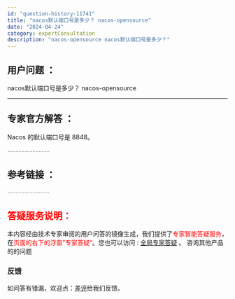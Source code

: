 ```yaml
---
id: "question-history-11741"
title: "nacos默认端口号是多少？ nacos-opensource"
date: "2024-04-24"
category: expertConsultation
description: "nacos-opensource nacos默认端口号是多少？"
---
```


## 用户问题 ： 
 nacos默认端口号是多少？ nacos-opensource 

---------------
## 专家官方解答 ：

Nacos 的默认端口号是 8848。


<font color="#949494">---------------</font> 


## 参考链接 ：



 <font color="#949494">---------------</font> 
 


## <font color="#FF0000">答疑服务说明：</font> 

本内容经由技术专家审阅的用户问答的镜像生成，我们提供了<font color="#FF0000">专家智能答疑服务</font>，在<font color="#FF0000">页面的右下的浮窗”专家答疑“</font>。您也可以访问 : [全局专家答疑](https://opensource.alibaba.com/chatBot) 。 咨询其他产品的的问题

### 反馈
如问答有错漏，欢迎点：[差评](https://ai.nacos.io/user/feedbackByEnhancerGradePOJOID?enhancerGradePOJOId=11749)给我们反馈。
